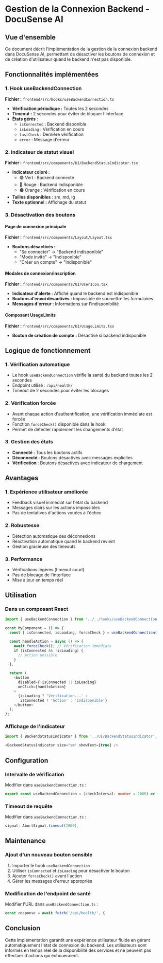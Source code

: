 # Gestion de la Connexion Backend - DocuSense AI

## Vue d'ensemble

Ce document décrit l'implémentation de la gestion de la connexion backend dans DocuSense AI, permettant de désactiver les boutons de connexion et de création d'utilisateur quand le backend n'est pas disponible.

## Fonctionnalités implémentées

### 1. Hook useBackendConnection

**Fichier :** `frontend/src/hooks/useBackendConnection.ts`

- **Vérification périodique :** Toutes les 2 secondes
- **Timeout :** 2 secondes pour éviter de bloquer l'interface
- **États gérés :**
  - `isConnected` : Backend disponible
  - `isLoading` : Vérification en cours
  - `lastCheck` : Dernière vérification
  - `error` : Message d'erreur

### 2. Indicateur de statut visuel

**Fichier :** `frontend/src/components/UI/BackendStatusIndicator.tsx`

- **Indicateur coloré :**
  - 🟢 Vert : Backend connecté
  - 🔴 Rouge : Backend indisponible
  - 🟠 Orange : Vérification en cours
- **Tailles disponibles :** sm, md, lg
- **Texte optionnel :** Affichage du statut

### 3. Désactivation des boutons

#### Page de connexion principale
**Fichier :** `frontend/src/components/Layout/Layout.tsx`

- **Boutons désactivés :**
  - "Se connecter" → "Backend indisponible"
  - "Mode invité" → "Indisponible"
  - "Créer un compte" → "Indisponible"

#### Modales de connexion/inscription
**Fichier :** `frontend/src/components/UI/UserIcon.tsx`

- **Indicateur d'alerte :** Affiché quand le backend est indisponible
- **Boutons d'envoi désactivés :** Impossible de soumettre les formulaires
- **Messages d'erreur :** Informations sur l'indisponibilité

#### Composant UsageLimits
**Fichier :** `frontend/src/components/UI/UsageLimits.tsx`

- **Bouton de création de compte :** Désactivé si backend indisponible

## Logique de fonctionnement

### 1. Vérification automatique
- Le hook `useBackendConnection` vérifie la santé du backend toutes les 2 secondes
- Endpoint utilisé : `/api/health/`
- Timeout de 2 secondes pour éviter les blocages

### 2. Vérification forcée
- Avant chaque action d'authentification, une vérification immédiate est forcée
- Fonction `forceCheck()` disponible dans le hook
- Permet de détecter rapidement les changements d'état

### 3. Gestion des états
- **Connecté :** Tous les boutons actifs
- **Déconnecté :** Boutons désactivés avec messages explicites
- **Vérification :** Boutons désactivés avec indicateur de chargement

## Avantages

### 1. Expérience utilisateur améliorée
- Feedback visuel immédiat sur l'état du backend
- Messages clairs sur les actions impossibles
- Pas de tentatives d'actions vouées à l'échec

### 2. Robustesse
- Détection automatique des déconnexions
- Réactivation automatique quand le backend revient
- Gestion gracieuse des timeouts

### 3. Performance
- Vérifications légères (timeout court)
- Pas de blocage de l'interface
- Mise à jour en temps réel

## Utilisation

### Dans un composant React

```typescript
import { useBackendConnection } from '../../hooks/useBackendConnection';

const MyComponent = () => {
  const { isConnected, isLoading, forceCheck } = useBackendConnection();
  
  const handleAction = async () => {
    await forceCheck(); // Vérification immédiate
    if (isConnected && !isLoading) {
      // Action possible
    }
  };
  
  return (
    <button 
      disabled={!isConnected || isLoading}
      onClick={handleAction}
    >
      {isLoading ? 'Vérification...' : 
       isConnected ? 'Action' : 'Indisponible'}
    </button>
  );
};
```

### Affichage de l'indicateur

```typescript
import { BackendStatusIndicator } from '../UI/BackendStatusIndicator';

<BackendStatusIndicator size="sm" showText={true} />
```

## Configuration

### Intervalle de vérification
Modifier dans `useBackendConnection.ts` :
```typescript
export const useBackendConnection = (checkInterval: number = 2000) => {
```

### Timeout de requête
Modifier dans `useBackendConnection.ts` :
```typescript
signal: AbortSignal.timeout(2000),
```

## Maintenance

### Ajout d'un nouveau bouton sensible
1. Importer le hook `useBackendConnection`
2. Utiliser `isConnected` et `isLoading` pour désactiver le bouton
3. Ajouter `forceCheck()` avant l'action
4. Gérer les messages d'erreur appropriés

### Modification de l'endpoint de santé
Modifier l'URL dans `useBackendConnection.ts` :
```typescript
const response = await fetch('/api/health/', {
```

## Conclusion

Cette implémentation garantit une expérience utilisateur fluide en gérant automatiquement l'état de connexion du backend. Les utilisateurs sont informés en temps réel de la disponibilité des services et ne peuvent pas effectuer d'actions qui échoueraient.
